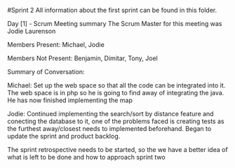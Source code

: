#Sprint 2 All information about the first sprint can be found in this folder.

Day [1] - Scrum Meeting summary
The Scrum Master for this meeting was Jodie Laurenson

Members Present: Michael, Jodie

Members Not Present: Benjamin, Dimitar, Tony, Joel

Summary of Conversation:

Michael: Set up the web space so that all the code can be integrated into it. The web space is in php so he is going to find away of integrating the java. He has now finished implementing the map

Jodie: Continued implementing the search/sort by distance feature and conecting the database to it, one of the problems faced is creating tests as the furthest away/closest needs to implemented beforehand. Began to update the sprint and product backlog.

The sprint retrospective needs to be started, so the we have a better idea of what is left to be done and how to approach sprint two
